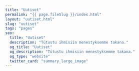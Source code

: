 ```yaml
---
title: "Uutiset"
permalink: "{{ page.fileSlug }}/index.html"
layout: "uutiset.html"
slug: "uutiset"
tags: "pages"
seo:
  title: "Uutiset"
  description: "Tútustu ihmisiin menestyksemme takana."
  og_title: "Uutiset"
  og_description: "Tútustu ihmisiin menestyksemme takana."
  og_type: "website"
  twitter_card: "summary_large_image"
---
```



